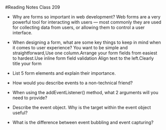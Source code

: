 #Reading Notes Class 209

- Why are forms so important in web development? Web forms are a very powerful tool for interacting with users — most commonly they are used for collecting data from users, or allowing them to control a user interface.
- When designing a form, what are some key things to keep in mind when it comes to user experience? You want to be simple and straightforward,Use one column.Arrange your form fields from easiest to hardest.Use inline form field validation Align text to the left.Clearly title your form
- List 5 form elements and explain their importance.

- How would you describe events to a non-technical friend?
- When using the addEventListener() method, what 2 arguments will you need to provide?
- Describe the event object. Why is the target within the event object useful?
- What is the difference between event bubbling and event capturing?



